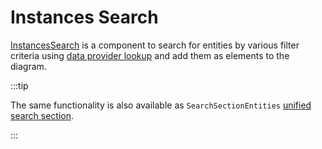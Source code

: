 # Instances Search

[InstancesSearch](/docs/api/workspace/functions/InstancesSearch.md) is a component to search for entities by various filter criteria using [data provider lookup](/docs/concepts/data-provider.md) and add them as elements to the diagram.

:::tip

The same functionality is also available as `SearchSectionEntities` [unified search section](/docs/components/unified-search.md).

:::
